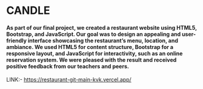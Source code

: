 # CANDLE
 
#### As part of our final project, we created a restaurant website using HTML5, Bootstrap, and JavaScript. Our goal was to design an appealing and user-friendly interface showcasing the restaurant’s menu, location, and ambiance. We used HTML5 for content structure, Bootstrap for a responsive layout, and JavaScript for interactivity, such as an online reservation system. We were pleased with the result and received positive feedback from our teachers and peers.

LINK:-
https://restaurant-git-main-kvk.vercel.app/

